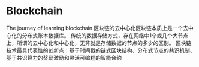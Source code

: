 # Blockchain
The journey of learning blockchain
区块链的去中心化区块链本质上是一个去中心化的分布式账本数据库。
传统的数据存储方式，存在网络中1个或几个大节点上，所谓的去中心化和中心化，无非就是存储数据的节点的多少的区别。
区块链技术最具代表性的创新点：基于时间戳的链式区块结构、分布式节点的共识机制、基于共识算力的奖励激励和灵活可编程的智能合约
